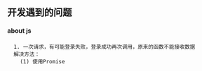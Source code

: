 ## 开发遇到的问题

#### about js

      1. 一次请求，有可能登录失败，登录成功再次调用，原来的函数不能接收数据
      解决方法： 
        (1) 使用Promise